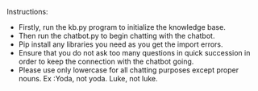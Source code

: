 Instructions:

- Firstly, run the kb.py program to initialize the knowledge base. 
- Then run the chatbot.py to begin chatting with the chatbot. 
- Pip install any libraries you need as you get the import errors.
- Ensure that you do not ask too many questions in quick succession in order to keep the connection with the chatbot going.
- Please use only lowercase for all chatting purposes except proper nouns. Ex :Yoda, not yoda. Luke, not luke.


